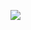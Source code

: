 ![](https://github.com/semnan-university-ai/machine-learning-class/blob/main/excersiecs/b-mohammadpour/17/1.jpg)
